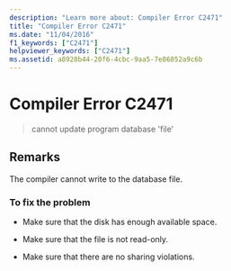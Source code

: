 ```yaml
---
description: "Learn more about: Compiler Error C2471"
title: "Compiler Error C2471"
ms.date: "11/04/2016"
f1_keywords: ["C2471"]
helpviewer_keywords: ["C2471"]
ms.assetid: a8928b44-20f6-4cbc-9aa5-7e86052a9c6b
---
```

# Compiler Error C2471

> cannot update program database 'file'

## Remarks

The compiler cannot write to the database file.

### To fix the problem

- Make sure that the disk has enough available space.

- Make sure that the file is not read-only.

- Make sure that there are no sharing violations.

